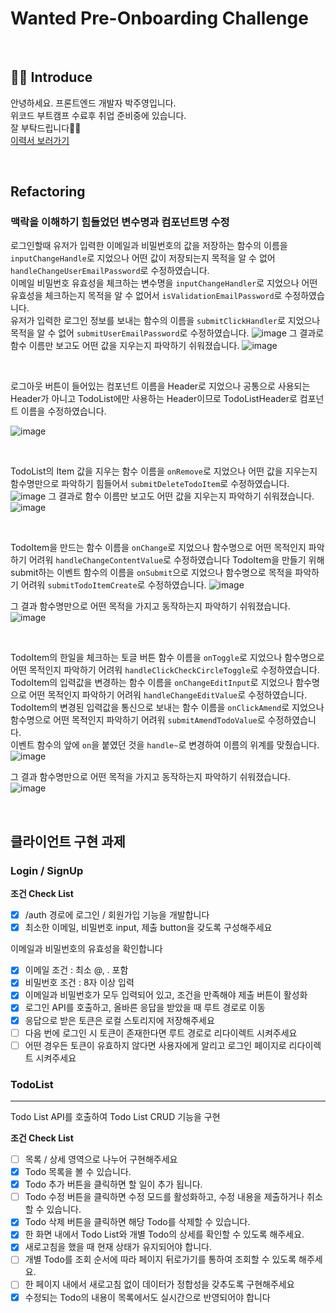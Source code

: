 # Wanted Pre-Onboarding Challenge

<br />

## 👋🏻 Introduce

안녕하세요. 프론트엔드 개발자 박주영입니다. <br>
위코드 부트캠프 수료후 취업 준비중에 있습니다. <br>
잘 부탁드립니다🙏🏻 <br>
[이력서 보러가기](https://disco-language-571.notion.site/2710930424da4600a7b9be47b60f57dc)

<br>

## Refactoring

### 맥락을 이해하기 힘들었던 변수명과 컴포넌트명 수정
로그인할때 유저가 입력한 이메일과 비밀번호의 값을 저장하는 함수의 이름을 `inputChangeHandle`로 지었으나 어떤 값이 저장되는지 목적을 알 수 없어 `handleChangeUserEmailPassword`로 수정하였습니다. <br/>
이메일 비밀번호 유효성을 체크하는 변수명을 `inputChangeHandler`로 지었으나 어떤 유효성을 체크하는지 목적을 알 수 없어서 `isValidationEmailPassword`로 수정하였습니다. <br/>
유저가 입력한 로그인 정보를 보내는 함수의 이름을 `submitClickHandler`로 지었으나 목적을 알 수 없어 `submitUserEmailPassword`로 수정하였습니다.
![image](https://user-images.githubusercontent.com/72453080/184413330-43ee3d94-2d85-4011-9397-fc66efaef719.png)
그 결과로 함수 이름만 보고도 어떤 값을 지우는지 파악하기 쉬워졌습니다. 
![image](https://user-images.githubusercontent.com/72453080/184413352-285c2eaf-194b-44cf-81b8-689a1139ec54.png)

<br/>

로그아웃 버튼이 들어있는 컴포넌트 이름을 Header로 지었으나 공통으로 사용되는 Header가 아니고 TodoList에만 사용하는 Header이므로 TodoListHeader로 컴포넌트 이름을 수정하였습니다.  

![image](https://user-images.githubusercontent.com/72453080/184397307-297e4470-11b8-4ae5-bffa-849848044956.png)

<br/>

TodoList의 Item 값을 지우는 함수 이름을 `onRemove`로 지었으나 어떤 값을 지우는지 함수명만으로 파악하기 힘들어서 `submitDeleteTodoItem`로 수정하였습니다. 
![image](https://user-images.githubusercontent.com/72453080/184407518-0d190188-b256-4a71-80fd-06ff81c81067.png)
그 결과로 함수 이름만 보고도 어떤 값을 지우는지 파악하기 쉬워졌습니다. 
![image](https://user-images.githubusercontent.com/72453080/184407642-cb93eeb9-c443-4358-b8b3-588837869718.png)

<br/>

TodoItem을 만드는 함수 이름을 `onChange`로 지었으나 함수명으로 어떤 목적인지 파악하기 어려워 `handleChangeContentValue`로 수정하였습니다
TodoItem을 만들기 위해 submit하는 이벤트 함수의 이름을 `onSubmit`으로 지었으나 함수명으로 목적을 파악하기 어려워 `submitTodoItemCreate`로 수정하였습니다.
![image](https://user-images.githubusercontent.com/72453080/184402972-0ac5169e-c234-49a9-886d-973f99cca1e7.png)

그 결과 함수명만으로 어떤 목적을 가지고 동작하는지 파악하기 쉬워졌습니다. 
![image](https://user-images.githubusercontent.com/72453080/184404001-c9ddcf64-e466-4ce7-8985-509f491f691d.png)

<br/>

TodoItem의 한일을 체크하는 토글 버튼 함수 이름을 `onToggle`로 지었으나 함수명으로 어떤 목적인지 파악하기 어려워 `handleClickCheckCircleToggle`로 수정하였습니다. <br/>
TodoItem의 입력값을 변경하는 함수 이름을 `onChangeEditInput`로 지었으나 함수명으로 어떤 목적인지 파악하기 어려워 `handleChangeEditValue`로 수정하였습니다. <br/>
TodoItem의 변경된 입력값을 통신으로 보내는 함수 이름을 `onClickAmend`로 지었으나 함수명으로 어떤 목적인지 파악하기 어려워 `submitAmendTodoValue`로 수정하였습니다. <br/>
이벤트 함수의 앞에 `on`을 붙였던 것을 `handle~`로 변경하여 이름의 위계를 맞췄습니다.
![image](https://user-images.githubusercontent.com/72453080/184405249-4ec41d88-445b-464e-9f0b-5c20b74e6942.png)

그 결과 함수명만으로 어떤 목적을 가지고 동작하는지 파악하기 쉬워졌습니다. 
![image](https://user-images.githubusercontent.com/72453080/184406645-207675d6-c6d8-4e43-8bfa-0219d64a5a5b.png)


<br/>


## 클라이언트 구현 과제

### Login / SignUp

**조건 Check List**

- [x] /auth 경로에 로그인 / 회원가입 기능을 개발합니다
- [x] 최소한 이메일, 비밀번호 input, 제출 button을 갖도록 구성해주세요

이메일과 비밀번호의 유효성을 확인합니다

- [x] 이메일 조건 : 최소 @, . 포함
- [x] 비밀번호 조건 : 8자 이상 입력
- [x] 이메일과 비밀번호가 모두 입력되어 있고, 조건을 만족해야 제출 버튼이 활성화
- [x] 로그인 API를 호출하고, 올바른 응답을 받았을 때 루트 경로로 이동
- [x] 응답으로 받은 토큰은 로컬 스토리지에 저장해주세요
- [ ] 다음 번에 로그인 시 토큰이 존재한다면 루트 경로로 리다이렉트 시켜주세요
- [ ] 어떤 경우든 토큰이 유효하지 않다면 사용자에게 알리고 로그인 페이지로 리다이렉트 시켜주세요

### TodoList

---

Todo List API를 호출하여 Todo List CRUD 기능을 구현

**조건 Check List**

- [ ] 목록 / 상세 영역으로 나누어 구현해주세요
- [x] Todo 목록을 볼 수 있습니다.
- [x] Todo 추가 버튼을 클릭하면 할 일이 추가 됩니다.
- [ ] Todo 수정 버튼을 클릭하면 수정 모드를 활성화하고, 수정 내용을 제출하거나 취소할 수 있습니다.
- [x] Todo 삭제 버튼을 클릭하면 해당 Todo를 삭제할 수 있습니다.
- [x] 한 화면 내에서 Todo List와 개별 Todo의 상세를 확인할 수 있도록 해주세요.
- [x] 새로고침을 했을 때 현재 상태가 유지되어야 합니다.
- [ ] 개별 Todo를 조회 순서에 따라 페이지 뒤로가기를 통하여 조회할 수 있도록 해주세요.
- [ ] 한 페이지 내에서 새로고침 없이 데이터가 정합성을 갖추도록 구현해주세요
- [x] 수정되는 Todo의 내용이 목록에서도 실시간으로 반영되어야 합니다
